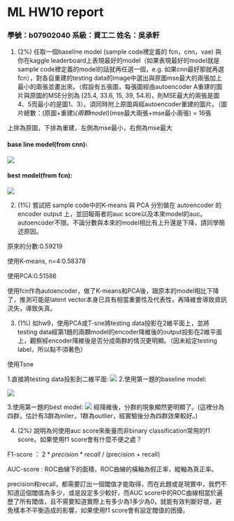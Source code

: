 # ML HW10 report
### 學號：b07902040 系級：資工二	 姓名：吳承軒
1. (2%) 任取一個baseline model (sample code裡定義的 fcn，cnn，vae) 與你在kaggle leaderboard上表現最好的model（如果表現最好的model就是sample code裡定義的model的話就再任選一個，e.g.  如果cnn最好那就再選fcn），對各自重建的testing data的image中選出與原圖mse最大的兩張加上最小的兩張並畫出來。（假設有五張圖，每張圖經由autoencoder A重建的圖片與原圖的MSE分別為 [25.4, 33.6, 15, 39, 54.8]，則MSE最大的兩張是圖4、5而最小的是圖1、3）。須同時附上原圖與經autoencoder重建的圖片。（圖片總數：(原圖+重建)*(兩顆model)*(mse最大兩張+mse最小兩張) = 16張

上排為原圖，下排為重建，左側為mse最小，右側為mse最大
#### base line model(from cnn):
![](https://i.imgur.com/9lFW0Pe.png)
#### best model(from fcn):
![](https://i.imgur.com/IzXCsQP.png)

2. (1%) 嘗試把 sample code中的K-means 與 PCA 分別做在 autoencoder 的 encoder output 上，並回報兩者的auc score以及本來model的auc。autoencoder不限。不論分數與本來的model相比有上升還是下降，請同學簡述原因。

原來的分數:0.59219

使用K-means, n=4:0.58378

使用PCA:0.51586

使用fcn作為autoencoder，做了K-means和PCA後，跟原本的model相比下降了，推測可能是latent vector本身已具有相當重要性及代表性，再降維會導致資訊流失，導致失真。

3. (1%) 如hw9，使用PCA或T-sne將testing data投影在2維平面上，並將testing data經第1題的兩顆model的encoder降維後的output投影在2維平面上，觀察經encoder降維後是否分成兩群的情況更明顯。（因未給定testing label，所以點不須著色）

使用Tsne

1.直接將testing data投影到二維平面:
![](https://i.imgur.com/pOQiL6Y.png)
2.使用第一題的baseline model:

![](https://i.imgur.com/3KfqPiL.png)

3.使用第一題的best model:
![](https://i.imgur.com/wWjSZC7.png)
經降維後，分群的現象顯然更明顯了。(這裡分為四群，估計有3群為inlier，1群為outlier，經實驗後分為四群效果較好。)

4. (2%) 說明為何使用auc score來衡量而非binary classification常用的f1 score。如果使用f1 score會有什麼不便之處？

  F1-score ： $2*precision*recall$ / (precision + recall)

  AUC-score : ROC曲線下的面積，ROC曲線的橫軸為假正率，縱軸為真正率。

  precision和recall，都需要訂出一個閾值才能取得，而在此題或是現實中，我們不知道這個閾值為多少，或是設定多少較好，而AUC score中的ROC曲線相當於遍歷了所有閾值，且不需要知道實際上有多少為1多少為0，就能有效判斷好壞，避免樣本不平衡造成的影響，如果使用f1 score會有設定閾值的困擾。